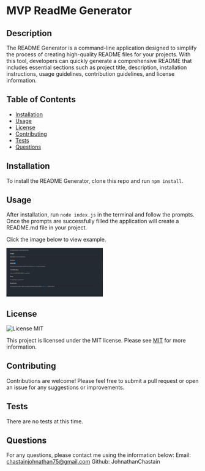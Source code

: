 
  # MVP ReadMe Generator

  ## Description
  The README Generator is a command-line application designed to simplify the process of creating high-quality README files for your projects. With this tool, developers can quickly generate a comprehensive README that includes essential sections such as project title, description, installation instructions, usage guidelines, contribution guidelines, and license information.

  ## Table of Contents
   * [Installation](#installation)
   * [Usage](#usage)
   * [License](#license)
   * [Contributing](#contributing)
   * [Tests](#tests)
   * [Questions](#questions)

   ## Installation
   To install the README Generator, clone this repo and run `npm install`.

   ## Usage
   After installation, run `node index.js` in the terminal and follow the prompts. Once the prompts are successfully filled the application will create a README.md file in your project.
   
   Click the image below to view example. 
  
  [<img src="./MVPs.png" width="50%">](https://drive.google.com/file/d/1awsAuUNo3xgpzTDm8dO1kOKUkcTCXNUv/preview "Now in Android: 55")
   <!-- [![Watch the video](./MVPs.png)](https://drive.google.com/file/d/1awsAuUNo3xgpzTDm8dO1kOKUkcTCXNUv/preview) -->


   ## License
   
  ![License MIT](https://img.shields.io/badge/License-MIT-blue.svg)

  This project is licensed under the MIT license. Please see [MIT](https://opensource.org/licenses/MIT)
  for more information.


   ## Contributing 
   Contributions are welcome! Please feel free to submit a pull request or open an issue for any suggestions or improvements.

   ## Tests
   There are no tests at this time.

   ## Questions
   For any questions, please contact me using the information below:
   Email: chastainjohnathan75@gmail.com
   Github: JohnathanChastain
  